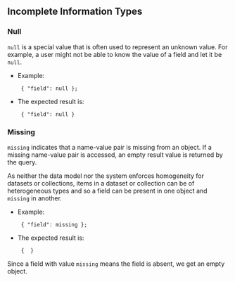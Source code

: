 <!--
 ! Licensed to the Apache Software Foundation (ASF) under one
 ! or more contributor license agreements.  See the NOTICE file
 ! distributed with this work for additional information
 ! regarding copyright ownership.  The ASF licenses this file
 ! to you under the Apache License, Version 2.0 (the
 ! "License"); you may not use this file except in compliance
 ! with the License.  You may obtain a copy of the License at
 !
 !   http://www.apache.org/licenses/LICENSE-2.0
 !
 ! Unless required by applicable law or agreed to in writing,
 ! software distributed under the License is distributed on an
 ! "AS IS" BASIS, WITHOUT WARRANTIES OR CONDITIONS OF ANY
 ! KIND, either express or implied.  See the License for the
 ! specific language governing permissions and limitations
 ! under the License.
 !-->

## <a id="IncompleteInformationTypes">Incomplete Information Types</a> ##

### <a id="IncompleteInformationTypesNull">Null</a> ###
`null` is a special value that is often used to represent an unknown value.
For example, a user might not be able to know the value of a field and let it be `null`.

 * Example:

        { "field": null };


 * The expected result is:

        { "field": null }


### <a id="IncompleteInformationTypesMissing">Missing</a> ###
`missing` indicates that a name-value pair is missing from an object.
If a missing name-value pair is accessed, an empty result value is returned by the query.

As neither the data model nor the system enforces homogeneity for datasets or collections,
items in a dataset or collection can be of heterogeneous types and
so a field can be present in one object and `missing` in another.

 * Example:

        { "field": missing };


 * The expected result is:

        {  }

Since a field with value `missing` means the field is absent, we get an empty object.

